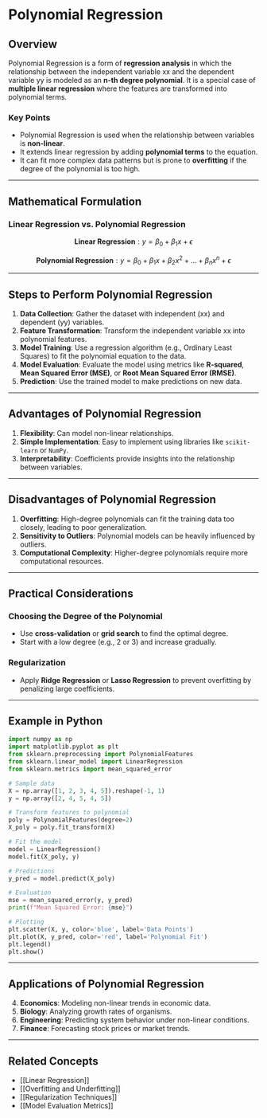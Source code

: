 # Polynomial Regression

## Overview

Polynomial Regression is a form of **regression analysis** in which the relationship between the independent variable xx and the dependent variable yy is modeled as an **n-th degree polynomial**. It is a special case of **multiple linear regression** where the features are transformed into polynomial terms.

### Key Points

- Polynomial Regression is used when the relationship between variables is **non-linear**.
- It extends linear regression by adding **polynomial terms** to the equation.
- It can fit more complex data patterns but is prone to **overfitting** if the degree of the polynomial is too high.

---

## Mathematical Formulation

### Linear Regression vs. Polynomial Regression

$$
\textbf{Linear Regression}: y = \beta_0 + \beta_1 x + \epsilon
$$

$$
\textbf{Polynomial Regression}: y = \beta_0 + \beta_1 x + \beta_2 x^2 + \dots + \beta_n x^n + \epsilon
$$

---

## Steps to Perform Polynomial Regression

1. **Data Collection**: Gather the dataset with independent (xx) and dependent (yy) variables.
2. **Feature Transformation**: Transform the independent variable xx into polynomial features.
3. **Model Training**: Use a regression algorithm (e.g., Ordinary Least Squares) to fit the polynomial equation to the data.
4. **Model Evaluation**: Evaluate the model using metrics like **R-squared**, **Mean Squared Error (MSE)**, or **Root Mean Squared Error (RMSE)**.
5. **Prediction**: Use the trained model to make predictions on new data.

---

## Advantages of Polynomial Regression

1. **Flexibility**: Can model non-linear relationships.
2. **Simple Implementation**: Easy to implement using libraries like `scikit-learn` or `NumPy`.
3. **Interpretability**: Coefficients provide insights into the relationship between variables.

---

## Disadvantages of Polynomial Regression

1. **Overfitting**: High-degree polynomials can fit the training data too closely, leading to poor generalization.
2. **Sensitivity to Outliers**: Polynomial models can be heavily influenced by outliers.
3. **Computational Complexity**: Higher-degree polynomials require more computational resources.

---

## Practical Considerations

### Choosing the Degree of the Polynomial

- Use **cross-validation** or **grid search** to find the optimal degree.
- Start with a low degree (e.g., 2 or 3) and increase gradually.

### Regularization

- Apply **Ridge Regression** or **Lasso Regression** to prevent overfitting by penalizing large coefficients.

---

## Example in Python

```python
import numpy as np
import matplotlib.pyplot as plt
from sklearn.preprocessing import PolynomialFeatures
from sklearn.linear_model import LinearRegression
from sklearn.metrics import mean_squared_error

# Sample data
X = np.array([1, 2, 3, 4, 5]).reshape(-1, 1)
y = np.array([2, 4, 5, 4, 5])

# Transform features to polynomial
poly = PolynomialFeatures(degree=2)
X_poly = poly.fit_transform(X)

# Fit the model
model = LinearRegression()
model.fit(X_poly, y)

# Predictions
y_pred = model.predict(X_poly)

# Evaluation
mse = mean_squared_error(y, y_pred)
print(f"Mean Squared Error: {mse}")

# Plotting
plt.scatter(X, y, color='blue', label='Data Points')
plt.plot(X, y_pred, color='red', label='Polynomial Fit')
plt.legend()
plt.show()
```

---

## Applications of Polynomial Regression

4. **Economics**: Modeling non-linear trends in economic data.
5. **Biology**: Analyzing growth rates of organisms.
6. **Engineering**: Predicting system behavior under non-linear conditions.
7. **Finance**: Forecasting stock prices or market trends.

---

## Related Concepts

- [[Linear Regression]]
- [[Overfitting and Underfitting]]
- [[Regularization Techniques]]
- [[Model Evaluation Metrics]]